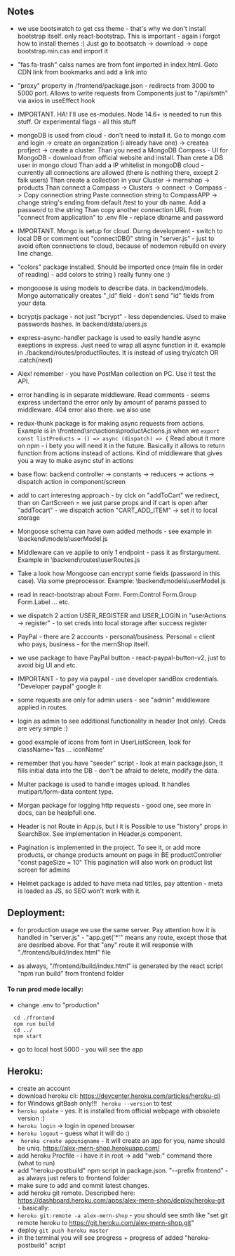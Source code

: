 ## Notes 
- we use bootswatch to get css theme - that's why we don't install bootstrap itself. only react-bootstrap. This is important - again i forgot how to install themes :) Just go to bootsatch -> download -> cope bootstrap.min.css and import it

- "fas fa-trash" calss names are from font imported in index.html. Goto CDN link from bookmarks and add a link into <head>

- "proxy" property in /frontend/package.json - redirects from 3000 to 5000 port. Allows to write requests from Components just to "/api/smth" via axios in useEffect hook

- IMPORTANT. HA! I'll use es-modules. Node 14.6+ is needed to run this stuff. Or experimental flags - all this stuff

- mongoDB is used from cloud - don't need to install it. Go to mongo.com and login -> create an organization (i already have one) -> createa profject -> create a cluster.
Than you need a MongoDB Compass - UI for MongoDB - download from official website and install.
Than crete a DB user in mongo cloud
Than add a IP whitelist in mongoDB cloud - currently all connections are allowed (there is nothing there, except 2 faik users)
Than create a collection in your Cluster -> mernshop -> products 
Than connect a Compass -> Clusters -> connect -> Compass -> Copy connection string
Paste connection string to CompassAPP -> change string's ending from default /test to your db name. Add a password to the string
Than copy another connection URL from "connect from application" to .env file - replace dbname and password

- IMPORTANT. Mongo is setup for cloud. Durng development - switch to local DB or comment out "connectDB()" string in "server.js" - just to avoid often connections to cloud, because of nodemon rebuild on every line change.

- "colors" package installed. Should be imported once (main file in order of reading) - add colors to string ) really funny one :)

- mongooose is using models to describe data. in backend/models. Mongo automatically creates "_id" field - don't send "id" fields from your data.

- bcryptjs package - not just "bcrypt" - less dependencies. Used to make passwords hashes. In backend/data/users.js

- express-async-handler package is used to easily handle async exeptions in express. Just need to wrap all async function in it. example in ./backend/routes/productRoutes. It is instead of using try/catch OR .catch(next)

- Alex! remember - you have PostMan collection on PC. Use it test the API.

- error handling is in separate middleware. Read comments - seems express undertand the error only by amount of params passed to middleware. 404 error also there.
we also use

- redux-thunk package is for making async requests from actions. Example is in \frontend\src\actions\productActions.js when we 
``` export const listProducts = () => async (dispatch) => { ```
Read about it more on npm - i bety you will need it in the future. Basically it allows to return function from actions instead of actions. Kind of middleware that gives you a way to make async stuf in actions

- base flow: backend controller -> constants -> reducers -> actions -> dispatch action in component/screen

- add to cart interestng approach - by clck on "addToCart" we redirect, than on CartScreen = we just parse props and if cart is open after "addTocart" - we dispatch action "CART_ADD_ITEM" -> set it to local storage 

- Mongoose schema can have own added methods - see example in \backend\models\userModel.js

- Middleware can ve applie to only 1 endpoint - pass it as firstargument. Example in \backend\routes\userRoutes.js

- Take a look how Mongoose can encrypt some fields (password in this case). Via some preprocessor. Example: \backend\models\userModel.js

- read in react-bootstrap about Form. Form.Control Form.Group Form.Label ... etc.

- we dispatch 2 action USER_REGISTER and USER_LOGIN in "userActions -> register" - to set creds into local storage after success register

- PayPal - there are 2 accounts - personal/business. Personal = client who pays, business - for the mernShop itself.
- we use package to have PayPal button - react-paypal-button-v2, just to avoid big UI and etc. 
- IMPORTANT - to pay via paypal - use developer sandBox credentials. "Developer paypal" google it

- some requests are only for admin users - see "admin" middleware applied in routes.
- login as admin to see additional functionality in header (not only). Creds are very simple :)  

- good example of icons from font in UserListScreen, look for className='fas ... iconName'

- remember that you have "seeder" script - look at main package.json, it fills initial data into the DB - don't be afraid to delete, modify the data.

- Multer package is used to handle images upload. It handles mutipart/form-data content type.

- Morgan package for logging http requests - good one, see more in docs, can be healpfull one.

- Header is not Route in App.js, but i it is Possible to use "history" props in SearchBox. See implementation in Header.js component.

- Pagination is implemented in the project. To see it, or add more products, or change products amount on page in BE productController "const pageSize = 10"
This pagination will also work on product list screen for admins

- Helmet package is added to have meta nad tittles, pay attention - meta is loaded as JS, so SEO won't work with it.

## Deployment:
- for production usage we use the same server. Pay attention how it is handled in "server.js" - "app.get('*'" means any route, except those that are desribed above.
For that "any" route it will response with "./frontend/build/index.html" file

- as always, "/frontend/build/index.html" is generated by the react script "npm run build" from frontend folder

#### To run prod mode locally: 
- change .env to "production"
```
  cd ./frontend
  npm run build
  cd ../
  npm start
```
- go to local host 5000 - you will see the app

## Heroku: 
- create an account 
- download heroku cli: https://devcenter.heroku.com/articles/heroku-cli
- for Windows gitBash only!!! ``` heroku --version``` to test 
- ``` heroku update ``` - yes. It is installed from official webpage with obsolete version :) 
- ``` heroku login ``` -> login in opened browser
- ``` heroku logout ``` - guess what it will do :)
- ``` heroku create appuniqname``` - it will create an app for you, name should be uniq. https://alex-mern-shop.herokuapp.com/
- add heroku Procfile - i have it in root -> add "web:" command there (what to run)
- add "heroku-postbuild" npm script in package.json. "--prefix frontend" - as always just refers to frontend folder
- make sure to add and commit latest changes. 
- add heroku git remote. Descripbed here: https://dashboard.heroku.com/apps/alex-mern-shop/deploy/heroku-git - basically: 
- ``` heroku git:remote -a alex-mern-shop ``` - you should see smth like "set git remote heroku to https://git.heroku.com/alex-mern-shop.git"
- deploy ``` git push heroku master ```
- in the terminal you will see progress + progress of added "heroku-postbuild" script